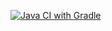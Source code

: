 [![Java CI with Gradle](https://github.com/GregPoslov/AutoTestNetology-1/actions/workflows/gradle.yml/badge.svg)](https://github.com/GregPoslov/AutoTestNetology-1/actions/workflows/gradle.yml)
